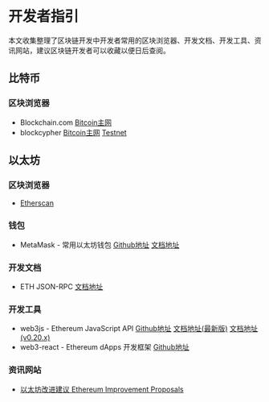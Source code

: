 # 开发者指引
本文收集整理了区块链开发中开发者常用的区块浏览器、开发文档、开发工具、资讯网站，建议区块链开发者可以收藏以便日后查阅。

## 比特币
### 区块浏览器
- Blockchain.com [Bitcoin主网](https://www.blockchain.com/explorer)
- blockcypher [Bitcoin主网](https://live.blockcypher.com/btc/) [Testnet](https://live.blockcypher.com/btc-testnet)

## 以太坊
### 区块浏览器
- [Etherscan](https://etherscan.io/)

### 钱包
- MetaMask - 常用以太坊钱包 [Github地址](https://github.com/MetaMask) [文档地址](https://docs.metamask.io/guide/)

### 开发文档
- ETH JSON-RPC [文档地址](https://eth.wiki/json-rpc/API)

### 开发工具
- web3js - Ethereum JavaScript API [Github地址](https://github.com/ethereum/web3.js) [文档地址(最新版)](https://web3js.readthedocs.io/) [文档地址(v0.20.x)](https://learnblockchain.cn/docs/web3js-0.2x/)
- web3-react - Ethereum dApps 开发框架 [Github地址](https://github.com/NoahZinsmeister/web3-react)

### 资讯网站
- [以太坊改进建议 Ethereum Improvement Proposals](https://eips.ethereum.org/)
